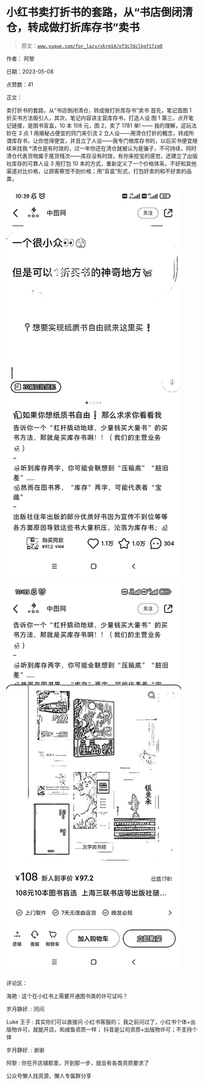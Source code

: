 # 小红书卖打折书的套路，从“书店倒闭清仓，转成做打折库存书”卖书

> 原文：[`www.yuque.com/for_lazy/xkrm14/of3c7dclkgf17zg0`](https://www.yuque.com/for_lazy/xkrm14/of3c7dclkgf17zg0)



作者： 阿黎



日期：2023-05-08



点赞数：41



正文：



卖打折书的套路，从“书店倒闭清仓，转成做打折库存书”卖书 首先，笔记首图 1 折买书方法吸引人，其次，笔记内容讲主营库存书，打造人设 图 1 第三，点开笔记链接，是图书盲盒，10 本 108 元，图 2，卖了 1781 单! —— 我的理解，这玩法妙在 3 点 1 用揭秘占便宜的窍门来引流 2 立人设——用清仓打折的概念，转成所谓库存书，让你觉得便宜，并且立了人设——我专门做库存书的，以后买书便宜继续来找我 *清仓是有时效的，过一年你还在清仓就被认为是骗子，不可持续，同时清仓代表货物属于尾货残次——库存没有时效，有你来挖宝的感觉，还建立了出版社库存的可靠人设 3 用打包 10 本的方式，重新定义了一个价格体系，不好和其他渠道对比价格，让顾客察觉不到价格；用”盲盒”形式，打包好卖的和不好卖的品类，



![](img/3d4bedd556684363eea09b58851597b8.png)  

![](img/f7156a41af8897004743239cabe3dff2.png)



评论区：



海艳 : 这个在小红书上需要开通图书类的许可证吗？



岁月静好. : 同问



Luke 王子 : 其实你们可以直接问 小红书客服的； 我之前问过了，小红书个体+出版物许可，就能开店，和咸鱼资质一样； 抖音是公司资质+出版物许可；不支持个体



岁月静好. : 谢谢



阿黎 : 你在开店铺那里，开到那一步，就会有各类资质要求了



公众号懒人找资源，懒人专属群分享

</ne-p>